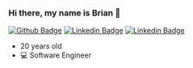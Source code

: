 ### Hi there, my name is Brian 👋 
[![Github Badge](https://img.shields.io/badge/-Github-000000?style=flat&logo=Github&labelColor=000000&link=https://github.com/b-tang)](https://github.com/b-tang)
[![Linkedin Badge](https://img.shields.io/badge/-briantang01-blue?style=flat&logo=Linkedin&logoColor=white&link=https://www.linkedin.com/in/briantang01/)](https://www.linkedin.com/in/briantang01/)
[![Linkedin Badge](https://img.shields.io/badge/-Brozty-000000?style=flat&logo=Twitch&logoColor=purple&link=https://www.twitch.tv/brozty)](https://www.twitch.tv/brozty)
- 20 years old 
- :computer: Software Engineer
